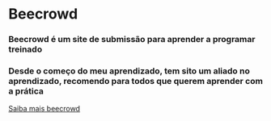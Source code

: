 # Beecrowd
### Beecrowd é um site de submissão para aprender a programar treinado

### Desde o começo do meu aprendizado, tem sito um aliado no aprendizado, recomendo para todos que querem aprender com a prática

[Saiba mais beecrowd](https://judge.beecrowd.com/en)
